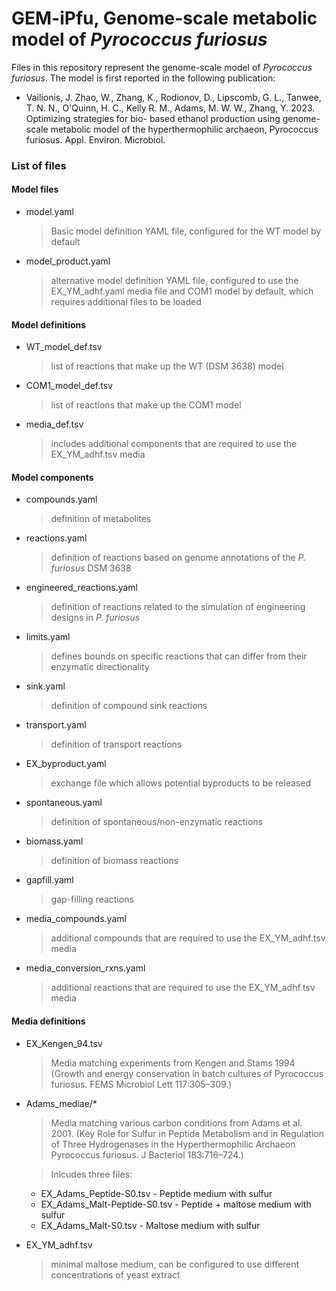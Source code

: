 # GEM-iPfu, Genome-scale metabolic model of *Pyrococcus furiosus*

Files in this repository represent the genome-scale model of *Pyrococcus furiosus*. The model is first reported in the following publication:
* Vailionis, J. Zhao, W., Zhang, K., Rodionov, D., Lipscomb, G. L., Tanwee, T. N. N., O&#39;Quinn,
H. C., Kelly R. M., Adams, M. W. W., Zhang, Y. 2023. Optimizing strategies for bio-
based ethanol production using genome-scale metabolic model of the hyperthermophilic
archaeon, Pyrococcus furiosus. Appl. Environ. Microbiol.


### List of files
#### Model files
* model.yaml
  > Basic model definition YAML file, configured for the WT model by default
* model_product.yaml
  > alternative model definition YAML file, configured to use the EX_YM_adhf.yaml media file and COM1 model by default, which requires additional files to be loaded

#### Model definitions
* WT_model_def.tsv
  > list of reactions that make up the WT (DSM 3638) model
* COM1_model_def.tsv
  > list of reactions that make up the COM1 model
* media_def.tsv
  > includes additional components that are required to use the EX_YM_adhf.tsv media

#### Model components
* compounds.yaml
  > definition of metabolites
* reactions.yaml
  > definition of reactions based on genome annotations of the *P. furiosus* DSM 3638
* engineered_reactions.yaml
  > definition of reactions related to the simulation of engineering designs in *P. furiosus*
* limits.yaml
  > defines bounds on specific reactions that can differ from their enzymatic directionality
* sink.yaml
  > definition of compound sink reactions
* transport.yaml
  > definition of transport reactions
* EX_byproduct.yaml
  > exchange file which allows potential byproducts to be released
* spontaneous.yaml
  > definition of spontaneous/non-enzymatic reactions
* biomass.yaml
  > definition of biomass reactions
* gapfill.yaml
  > gap-filling reactions
* media_compounds.yaml
  > additional compounds that are required to use the EX_YM_adhf.tsv media
* media_conversion_rxns.yaml
  > additional reactions that are required to use the EX_YM_adhf.tsv media

#### Media definitions
* EX_Kengen_94.tsv
  > Media matching experiments from Kengen and Stams 1994 (Growth and energy conservation in batch cultures of Pyrococcus furiosus. FEMS Microbiol Lett 117:305–309.)
* Adams_mediae/*
  > Media matching various carbon conditions from Adams et al. 2001. (Key Role for Sulfur in Peptide Metabolism and in Regulation of Three Hydrogenases in the Hyperthermophilic Archaeon Pyrococcus furiosus. J Bacteriol 183:716–724.)
  
  > Inlcudes three files:
    * EX_Adams_Peptide-S0.tsv - Peptide medium with sulfur
    * EX_Adams_Malt-Peptide-S0.tsv - Peptide + maltose medium with sulfur
    * EX_Adams_Malt-S0.tsv - Maltose medium with sulfur
* EX_YM_adhf.tsv
  > minimal maltose medium, can be configured to use different concentrations of yeast extract
